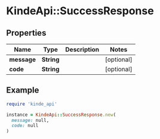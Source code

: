 # KindeApi::SuccessResponse

## Properties

| Name | Type | Description | Notes |
| ---- | ---- | ----------- | ----- |
| **message** | **String** |  | [optional] |
| **code** | **String** |  | [optional] |

## Example

```ruby
require 'kinde_api'

instance = KindeApi::SuccessResponse.new(
  message: null,
  code: null
)
```

